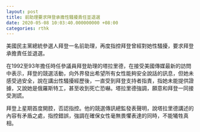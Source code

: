 ```yaml
---
layout: post
title: 前助理要求拜登承擔性騷擾責任並退選
date: 2020-05-08 10:03:40.000000000 +08:00
categories: rthk
---
```


美國民主黨總統參選人拜登一名前助理，再度指控拜登曾經對她性騷擾，要求拜登承擔責任並退選。

在1992至93年擔任時任參議員拜登助理的塔拉里德，在接受美國傳媒最新的訪問中表示，拜登的競選活動，向外界發出希望所有女性能夠安全說話的訊息，但她未感受過安全，說在講出性騷擾經歷後，一直受到拜登支持者指責，指她未能提供證據，又說她是俄羅斯特工，甚至收到死亡恐嚇。塔拉里德強調，願意和拜登一同接受測謊。

拜登上星期首度開腔，否認指控。他的競選傳訊總監發表聲明，說塔拉里德講述的內容有矛盾之處，指控錯誤，強調在確保女性毫無畏懼表達的同時，不能犧牲真相。
